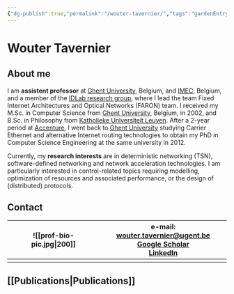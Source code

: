 ```yaml
---
{"dg-publish":true,"permalink":"/wouter-tavernier/","tags":"gardenEntry","dgHomeLink":true,"dgPassFrontmatter":false}
---
```


# Wouter Tavernier
## About me
I am **assistent professor** at [Ghent University](https://www.ugent.be), Belgium, and [IMEC](https://www.imec-int.com/en), Belgium, and a member of the [IDLab research group](https://idlab.ugent.be/), where I lead the team Fixed Internet Architectures and Optical Networks (FARON) team. I received my M.Sc. in Computer Science from [Ghent University](https://www.ugent.be/), Belgium, in 2002, and B.Sc. in Philosophy from [Katholieke Universiteit Leuven](http://kuleuven.be).  After a 2-year period at [Accenture](http://www.accenture.com), I went back to [Ghent University](https://www.ugent.be/) studying Carrier Ethernet and alternative Internet routing technologies to obtain my PhD in Computer Science Engineering at the same university in 2012. 

Currently, my **research interests** are in deterministic networking (TSN), software-defined networking and network acceleration technologies. I am particularly interested in control-related topics requiring modelling, optimization of resources and associated performance, or the design of (distributed) protocols.  

## Contact
| ![[prof-bio-pic.jpg\|200]] | e-mail: [wouter.tavernier@ugent.be](mailto:wouter.tavernier@ugent.be) <br> [Google Scholar](https://scholar.google.be/citations?user=zMoR8AEAAAA) <br> [LinkedIn](https://www.linkedin.com/in/wouter-tavernier-5049342/) |
| -------------------------- | ------------------------------------------------------------------------------------------------------------------------------------------------------------------------------------------------------------------------ |
|                            |                                                                                                                                                                                                                          |

## [[Publications|Publications]]

